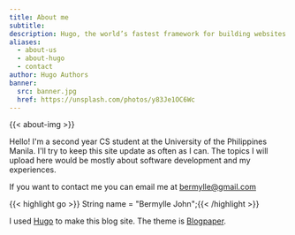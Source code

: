 ```yaml
---
title: About me
subtitle: 
description: Hugo, the world’s fastest framework for building websites
aliases:
  - about-us
  - about-hugo
  - contact
author: Hugo Authors
banner:
  src: banner.jpg
  href: https://unsplash.com/photos/y83Je1OC6Wc
---
```



<!-- {{< figure src="/berm.jpg" class="full-wide-width" >}} -->
{{< about-img >}}
<!-- ![berm](/berm.jpg) -->
<!-- ![drawing](/berm.jpg) -->



Hello! I'm a second year CS student at the University of the Philippines Manila. I'll try to keep this site update as often as I can. The topics I will upload here would be mostly about software development and my experiences.

If you want to contact me you can email me at bermylle@gmail.com

{{< highlight go >}} String name = "Bermylle John";{{< /highlight >}}

I used [Hugo](https://gohugo.io/) to make this blog site. The theme is [Blogpaper](https://themes.gohugo.io/blogpaper/).

<!-- 
&nbsp;

## Skills
{{< skillbar >}} -->


<!-- Hugo makes use of a variety of open source projects including:

* https://github.com/russross/blackfriday
* https://github.com/alecthomas/chroma
* https://github.com/muesli/smartcrop
* https://github.com/spf13/cobra
* https://github.com/spf13/viper

Hugo is ideal for blogs, corporate websites, creative portfolios, online magazines, single page applications or even a website with thousands of pages.

Hugo is for people who want to hand code their own website without worrying about setting up complicated runtimes, dependencies and databases.

Websites built with Hugo are extremelly fast, secure and can be deployed anywhere including, AWS, GitHub Pages, Heroku, Netlify and any other hosting provider.

Learn more and contribute on [GitHub](https://github.com/gohugoio).
 -->


